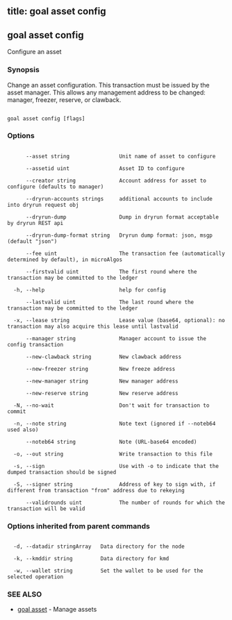 title: goal asset config
---
## goal asset config



Configure an asset



### Synopsis



Change an asset configuration. This transaction must be issued by the asset manager. This allows any management address to be changed: manager, freezer, reserve, or clawback.



```

goal asset config [flags]

```



### Options



```

      --asset string                Unit name of asset to configure

      --assetid uint                Asset ID to configure

      --creator string              Account address for asset to configure (defaults to manager)

      --dryrun-accounts strings     additional accounts to include into dryrun request obj

      --dryrun-dump                 Dump in dryrun format acceptable by dryrun REST api

      --dryrun-dump-format string   Dryrun dump format: json, msgp (default "json")

      --fee uint                    The transaction fee (automatically determined by default), in microAlgos

      --firstvalid uint             The first round where the transaction may be committed to the ledger

  -h, --help                        help for config

      --lastvalid uint              The last round where the transaction may be committed to the ledger

  -x, --lease string                Lease value (base64, optional): no transaction may also acquire this lease until lastvalid

      --manager string              Manager account to issue the config transaction

      --new-clawback string         New clawback address

      --new-freezer string          New freeze address

      --new-manager string          New manager address

      --new-reserve string          New reserve address

  -N, --no-wait                     Don't wait for transaction to commit

  -n, --note string                 Note text (ignored if --noteb64 used also)

      --noteb64 string              Note (URL-base64 encoded)

  -o, --out string                  Write transaction to this file

  -s, --sign                        Use with -o to indicate that the dumped transaction should be signed

  -S, --signer string               Address of key to sign with, if different from transaction "from" address due to rekeying

      --validrounds uint            The number of rounds for which the transaction will be valid

```



### Options inherited from parent commands



```

  -d, --datadir stringArray   Data directory for the node

  -k, --kmddir string         Data directory for kmd

  -w, --wallet string         Set the wallet to be used for the selected operation

```



### SEE ALSO



* [goal asset](../../asset/asset/)	 - Manage assets



